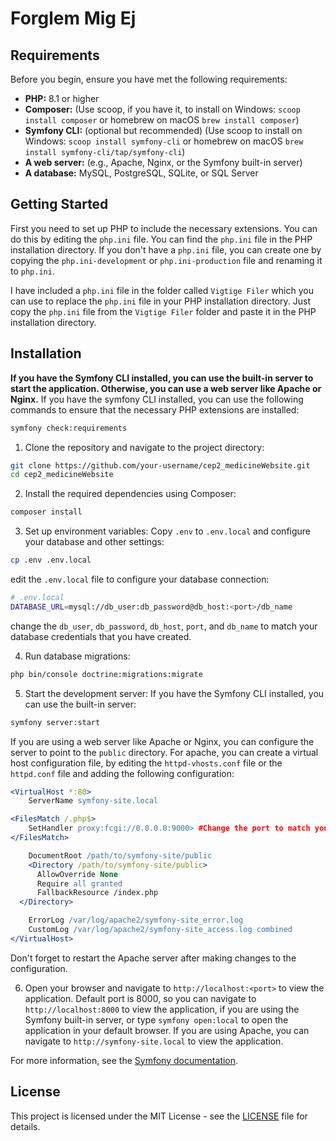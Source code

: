 # Forglem Mig Ej
## Requirements

Before you begin, ensure you have met the following requirements:

- **PHP:** 8.1 or higher
- **Composer:** (Use scoop, if you have it, to install on Windows: `scoop install composer` or homebrew on macOS `brew install composer`)
- **Symfony CLI:** (optional but recommended) (Use scoop to install on Windows: `scoop install symfony-cli` or homebrew on macOS `brew install symfony-cli/tap/symfony-cli`)
- **A web server:** (e.g., Apache, Nginx, or the Symfony built-in server) 
- **A database:** MySQL, PostgreSQL, SQLite, or SQL Server

## Getting Started ##
First you need to set up PHP to include the necessary extensions. You can do this by editing the `php.ini` file. You can find the `php.ini` file in the PHP installation directory.
If you don't have a `php.ini` file, you can create one by copying the `php.ini-development` or `php.ini-production` file and renaming it to `php.ini`.

I have included a `php.ini` file in the folder called `Vigtige Filer` which you can use to replace the `php.ini` file in your PHP installation directory.
Just copy the `php.ini` file from the `Vigtige Filer` folder and paste it in the PHP installation directory.

## Installation 
**If you have the Symfony CLI installed, you can use the built-in server to start the application. Otherwise, you can use a web server like Apache or Nginx.**
If you have the symfony CLI installed, you can use the following commands to ensure that the necessary PHP extensions are installed:
```bash
symfony check:requirements
```

1. Clone the repository and navigate to the project directory:
  ```bash
  git clone https://github.com/your-username/cep2_medicineWebsite.git
  cd cep2_medicineWebsite
  ```

2. Install the required dependencies using Composer:
  ```bash 
  composer install
  ```

3. Set up environment variables:
  Copy `.env` to `.env.local` and configure your database and other settings:
  ```bash
  cp .env .env.local
  ```
edit the `.env.local` file to configure your database connection:
  ```bash
  # .env.local
  DATABASE_URL=mysql://db_user:db_password@db_host:<port>/db_name
  ```
  change the `db_user`, `db_password`, `db_host`, `port`, and `db_name` to match your database credentials that you have created.


4. Run database migrations:
  ```bash
  php bin/console doctrine:migrations:migrate
  ```

5. Start the development server:
If you have the Symfony CLI installed, you can use the built-in server:
  ```bash
  symfony server:start
  ```

If you are using a web server like Apache or Nginx, you can configure the server to point to the `public` directory.
For apache, you can create a virtual host configuration file, by editing the `httpd-vhosts.conf` file or the `httpd.conf` file and adding the following configuration:
  ```apache
  <VirtualHost *:80>
      ServerName symfony-site.local

  <FilesMatch /.php$>
	  SetHandler proxy:fcgi://0.0.0.0:9000> #Change the port to match your PHP-FPM configuration
  </FilesMatch>

      DocumentRoot /path/to/symfony-site/public
      <Directory /path/to/symfony-site/public>
        AllowOverride None
        Require all granted
        FallbackResource /index.php
    </Directory>

      ErrorLog /var/log/apache2/symfony-site_error.log
      CustomLog /var/log/apache2/symfony-site_access.log combined
  </VirtualHost>
  ```
  Don't forget to restart the Apache server after making changes to the configuration. 

6. Open your browser and navigate to `http://localhost:<port>` to view the application.
Default port is 8000, so you can navigate to `http://localhost:8000` to view the application, if you are using the Symfony built-in server, or type `symfony open:local` to open the application in your default browser.
If you are using Apache, you can navigate to `http://symfony-site.local` to view the application.

For more information, see the [Symfony documentation](https://symfony.com/doc/current/setup.html).

## License ##
This project is licensed under the MIT License - see the [LICENSE](LICENSE) file for details.
